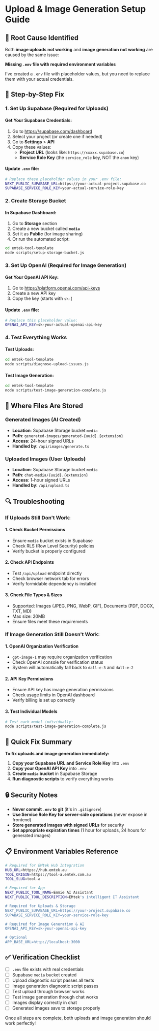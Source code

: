 # Upload & Image Generation Setup Guide

## 🚨 Root Cause Identified

Both **image uploads not working** and **image generation not working** are caused by the same issue:

**Missing `.env` file with required environment variables**

I've created a `.env` file with placeholder values, but you need to replace them with your actual credentials.

## 🔧 Step-by-Step Fix

### 1. Set Up Supabase (Required for Uploads)

#### Get Your Supabase Credentials:
1. Go to https://supabase.com/dashboard
2. Select your project (or create one if needed)
3. Go to **Settings** > **API**
4. Copy these values:
   - **Project URL** (looks like: `https://xxxxx.supabase.co`)
   - **Service Role Key** (the `service_role` key, NOT the `anon` key)

#### Update `.env` file:
```bash
# Replace these placeholder values in your .env file:
NEXT_PUBLIC_SUPABASE_URL=https://your-actual-project.supabase.co
SUPABASE_SERVICE_ROLE_KEY=your-actual-service-role-key
```

### 2. Create Storage Bucket

#### In Supabase Dashboard:
1. Go to **Storage** section
2. Create a new bucket called **`media`**
3. Set it as **Public** (for image sharing)
4. Or run the automated script:

```bash
cd emtek-tool-template
node scripts/setup-storage-bucket.js
```

### 3. Set Up OpenAI (Required for Image Generation)

#### Get Your OpenAI API Key:
1. Go to https://platform.openai.com/api-keys
2. Create a new API key
3. Copy the key (starts with `sk-`)

#### Update `.env` file:
```bash
# Replace this placeholder value:
OPENAI_API_KEY=sk-your-actual-openai-api-key
```

### 4. Test Everything Works

#### Test Uploads:
```bash
cd emtek-tool-template
node scripts/diagnose-upload-issues.js
```

#### Test Image Generation:
```bash
cd emtek-tool-template
node scripts/test-image-generation-complete.js
```

## 📁 Where Files Are Stored

### Generated Images (AI Created)
- **Location**: Supabase Storage bucket `media`
- **Path**: `generated-images/generated-{uuid}.{extension}`
- **Access**: 24-hour signed URLs
- **Handled by**: `/api/images/generate.ts`

### Uploaded Images (User Uploads)
- **Location**: Supabase Storage bucket `media`
- **Path**: `chat-media/{uuid}.{extension}`
- **Access**: 1-hour signed URLs  
- **Handled by**: `/api/upload.ts`

## 🔍 Troubleshooting

### If Uploads Still Don't Work:

#### 1. Check Bucket Permissions
- Ensure `media` bucket exists in Supabase
- Check RLS (Row Level Security) policies
- Verify bucket is properly configured

#### 2. Check API Endpoints
- Test `/api/upload` endpoint directly
- Check browser network tab for errors
- Verify formidable dependency is installed

#### 3. Check File Types & Sizes
- Supported: Images (JPEG, PNG, WebP, GIF), Documents (PDF, DOCX, TXT, MD)
- Max size: 20MB
- Ensure files meet these requirements

### If Image Generation Still Doesn't Work:

#### 1. OpenAI Organization Verification
- `gpt-image-1` may require organization verification
- Check OpenAI console for verification status
- System will automatically fall back to `dall-e-3` and `dall-e-2`

#### 2. API Key Permissions
- Ensure API key has image generation permissions
- Check usage limits in OpenAI dashboard
- Verify billing is set up correctly

#### 3. Test Individual Models
```bash
# Test each model individually:
node scripts/test-image-generation-complete.js
```

## 🎯 Quick Fix Summary

**To fix uploads and image generation immediately:**

1. **Copy your Supabase URL and Service Role Key** into `.env`
2. **Copy your OpenAI API Key** into `.env`
3. **Create `media` bucket** in Supabase Storage
4. **Run diagnostic scripts** to verify everything works

## 🔒 Security Notes

- **Never commit `.env` to git** (it's in `.gitignore`)
- **Use Service Role Key for server-side operations** (never expose in frontend)
- **Store generated images with signed URLs** for security
- **Set appropriate expiration times** (1 hour for uploads, 24 hours for generated images)

## 📋 Environment Variables Reference

```bash
# Required for EMtek Hub Integration
HUB_URL=https://hub.emtek.au
TOOL_ORIGIN=https://tool-a.emtek.com.au
TOOL_SLUG=tool-a

# Required for App
NEXT_PUBLIC_TOOL_NAME=Emmie AI Assistant
NEXT_PUBLIC_TOOL_DESCRIPTION=EMtek's intelligent IT Assistant

# Required for Uploads & Storage
NEXT_PUBLIC_SUPABASE_URL=https://your-project.supabase.co
SUPABASE_SERVICE_ROLE_KEY=your-service-role-key

# Required for Image Generation & AI
OPENAI_API_KEY=sk-your-openai-api-key

# Optional
APP_BASE_URL=http://localhost:3000
```

## ✅ Verification Checklist

- [ ] `.env` file exists with real credentials
- [ ] Supabase `media` bucket created
- [ ] Upload diagnostic script passes all tests
- [ ] Image generation diagnostic script passes
- [ ] Test upload through browser works
- [ ] Test image generation through chat works
- [ ] Images display correctly in chat
- [ ] Generated images save to storage properly

Once all steps are complete, both uploads and image generation should work perfectly!

